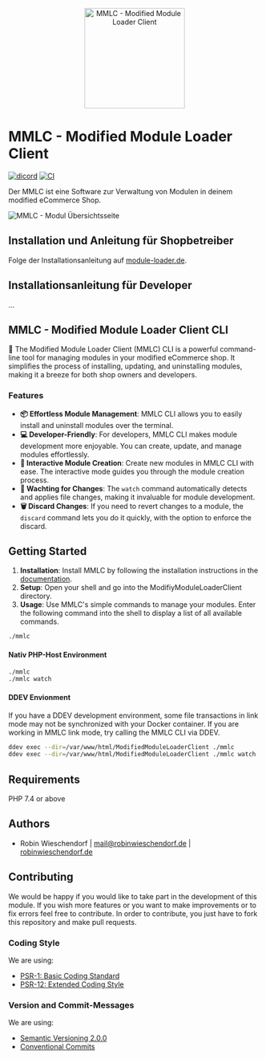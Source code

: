 <p align="center">
  <a href="https://module-loader.de/" target="_blank" >
    <img alt="MMLC - Modified Module Loader Client" src="https://module-loader.de/images/mmlc-logo-transparent.png" width="200">
  </a>
</p>

# MMLC - Modified Module Loader Client

[![dicord](https://img.shields.io/discord/727190419158597683)](https://discord.gg/9NqwJqP)
[![CI](https://github.com/RobinTheHood/ModifiedModuleLoaderClient/actions/workflows/integration.yml/badge.svg)](https://github.com/RobinTheHood/ModifiedModuleLoaderClient/actions/workflows/integration.yml)


Der MMLC ist eine Software zur Verwaltung von Modulen in deinem modified eCommerce Shop.

<img alt="MMLC - Modul Übersichtsseite" src="https://module-loader.de/images/Modul_Uebersichtsseite_mit_Schatten.png">

## Installation und Anleitung für Shopbetreiber

Folge der Installationsanleitung auf [module-loader.de](https://module-loader.de).

## Installationsanleitung für Developer
...

## MMLC - Modified Module Loader Client CLI

🚀 The Modified Module Loader Client (MMLC) CLI is a powerful command-line tool for managing modules in your modified eCommerce shop. It simplifies the process of installing, updating, and uninstalling modules, making it a breeze for both shop owners and developers.

### Features

- **📦 Effortless Module Management**: MMLC CLI allows you to easily install and uninstall modules over the terminal.
- **💻 Developer-Friendly**: For developers, MMLC CLI makes module development more enjoyable. You can create, update, and manage modules effortlessly.
- **🧰 Interactive Module Creation**: Create new modules in MMLC CLI with ease. The interactive mode guides you through the module creation process.
- **👀 Wachting for Changes**: The `watch` command automatically detects and applies file changes, making it invaluable for module development.
- **🗑️ Discard Changes**: If you need to revert changes to a module, the `discard` command lets you do it quickly, with the option to enforce the discard.

## Getting Started

1. **Installation**: Install MMLC by following the installation instructions in the [documentation](link-to-documentation).
2. **Setup**: Open your shell and go into the ModifiyModuleLoaderClient directory.
3. **Usage**: Use MMLC's simple commands to manage your modules. Enter the following command into the shell to display a list of all available commands.

```bash
./mmlc
```

#### Nativ PHP-Host Environment 
```bash
./mmlc
./mmlc watch
```

#### DDEV Envionment
If you have a DDEV development environment, some file transactions in link mode may not be synchronized with your Docker container. If you are working in MMLC link mode, try calling the MMLC CLI via DDEV.

```bash
ddev exec --dir=/var/www/html/ModifiedModuleLoaderClient ./mmlc
ddev exec --dir=/var/www/html/ModifiedModuleLoaderClient ./mmlc watch
```

## Requirements
PHP 7.4 or above

## Authors
- Robin Wieschendorf | <mail@robinwieschendorf.de> | [robinwieschendorf.de](https://robinwieschendorf.de)

## Contributing
We would be happy if you would like to take part in the development of this module. If you wish more features or you want to make improvements or to fix errors feel free to contribute. In order to contribute, you just have to fork this repository and make pull requests.

### Coding Style
We are using:
- [PSR-1: Basic Coding Standard](https://www.php-fig.org/psr/psr-1/)
- [PSR-12: Extended Coding Style](https://www.php-fig.org/psr/psr-12/)

### Version and Commit-Messages
We are using:
- [Semantic Versioning 2.0.0](https://semver.org)
- [Conventional Commits](https://www.conventionalcommits.org/en/v1.0.0/)
